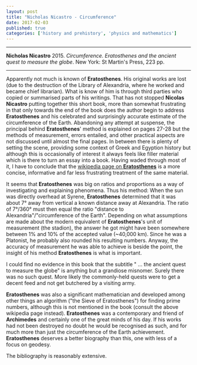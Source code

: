 ```yaml
---
layout: post
title: "Nicholas Nicastro - Circumference"
date: 2017-02-03
published: true
categories: ['history and prehistory', 'physics and mathematics']
---
```



***
<b>Nicholas Nicastro</b> 2015. _Circumference. Eratosthenes and the ancient quest to measure the globe_. New York: St Martin's Press, 223 pp.

***


Apparently not much is known of **Eratosthenes**. His original works are lost (due to the destruction of the Library of Alexandria, where he worked and became chief librarian). What is know of him is through third parties who copied or summarised parts of his writings.  That has not stopped **Nicolas Nicastro** putting together this short  book, more than somewhat frustrating in that only towards the end of the book does the author begin to address **Eratosthenes** and his celebrated and surprisingly accurate estimate of the circumference of the Earth.  Abandoning any attempt at suspense, the principal behind **Eratosthenes**' method is explained on pages 27-28 but the methods of measurement, errors entailed, and other practical aspects are not discussed until almost the final pages.  In between there is plenty of setting the scene, providing some context of Greek and Egyption history but although this is occasionally of interest it always feels like filler material which is there to turn an essay into a book.   Having waded through most of it, I have to conclude that the [wikipedia page on **Eratosthenes**](https://en.wikipedia.org/wiki/Eratosthenes)  is a more concise, informative and far less frustrating treatment of the same material.

It seems that **Eratosthenes** was big on ratios and proportions as a way of investigating and explaining phenomena.  Thus his method: When the sun was directly overhead at Syrene,  **Eratosthenes** determined that it was about 7° away from vertical a known distance away at Alexandria. The ratio of 7°/360° must then equal the ratio "distance to Alexandria"/"circumference of the Earth". Depending on what assumptions are made about the modern equivalent of **Eratosthenes**'s unit of measurement (the stadion), the answer he got might have been somewhere between 1% and 10% of the accepted value (~40,000 km).  Since he was a Platonist, he probably also rounded his resulting numbers. Anyway, the accuracy of measurement he was able to achieve is beside the point, the insight of his method **Eratosthenes** is what is important.

I could find no evidence in this book that the subtitle " ... the ancient quest to measure the globe" is anything but a grandiose misnomer.  Surely there was no such quest.  More likely the commonly-held quests were to get a decent feed and not get butchered by a visiting army.       

**Eratosthenes** was also a significant mathematician and developed among other things an algorithm ("the Sieve of Eratosthenes") for finding prime numbers, although this is not mentioned in the book (consult the above wikipedia page instead).  **Eratosthenes** was a contemporary and friend of **Archimedes** and certainly one of the great minds of his day.  If his works had not been destroyed no doubt he would be recognised as such, and for much more than just the circumference of the Earth achievement.  **Eratosthenes** deserves a better biography than this, one with less of a focus on geodesy.

The bibliography is reasonably extensive.


